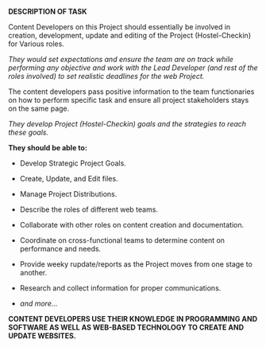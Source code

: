 **DESCRIPTION OF TASK**

Content Developers on this Project should essentially be involved in creation, development, update and editing of the Project (Hostel-Checkin) for Various roles.

*They would set expectations and ensure the team are on track while performing any objective and work with the Lead Developer (and rest of the roles involved) to set realistic deadlines for the web Project.*

The content developers pass positive information to the team functionaries on how to perform specific task and ensure all project stakeholders stays on the same page.

*They develop Project (Hostel-Checkin) goals and the strategies to reach these goals.*

**They should be able to:**

- Develop Strategic Project Goals.

- Create, Update, and Edit files. 

- Manage Project Distributions.

- Describe the roles of different web teams.

- Collaborate with other roles on content creation and documentation.

- Coordinate on cross-functional teams to determine content on performance and needs.

- Provide weeky rupdate/reports as the Project moves from one stage to another.

- Research and collect information for proper communications.

- *and more...*

**CONTENT DEVELOPERS USE THEIR KNOWLEDGE IN PROGRAMMING AND SOFTWARE AS WELL AS WEB-BASED TECHNOLOGY TO CREATE AND UPDATE WEBSITES.**

